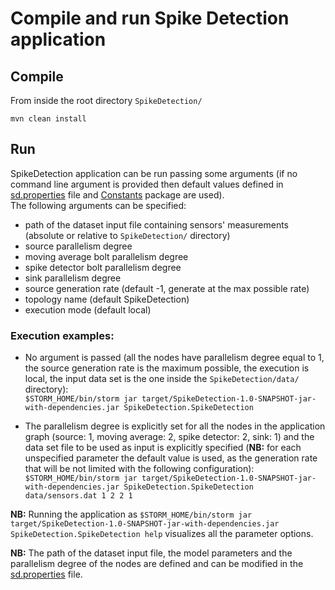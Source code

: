 # Compile and run Spike Detection application

## Compile
From inside the root directory `SpikeDetection/`

`mvn clean install`

## Run
SpikeDetection application can be run passing some arguments (if no command line argument is provided then default values defined in [sd.properties](https://github.com/alefais/storm-applications/blob/master/SpikeDetection/src/main/resources/spikedetection/sd.properties) file and [Constants](https://github.com/alefais/storm-applications/tree/master/SpikeDetection/src/main/java/Constants) package are used). <br> The following arguments can be specified:<ul><li>path of the dataset input file containing sensors' measurements (absolute or relative to `SpikeDetection/` directory)</li><li>source parallelism degree</li><li>moving average bolt parallelism degree</li><li>spike detector bolt parallelism degree</li><li>sink parallelism degree</li><li>source generation rate (default -1, generate at the max possible rate)</li><li>topology name (default SpikeDetection)</li><li>execution mode (default local)</li></ul>

### Execution examples:
* No argument is passed (all the nodes have parallelism degree equal to 1, the source generation rate is the maximum possible, the execution is local, the input data set is the one inside the `SpikeDetection/data/` directory): <br> `$STORM_HOME/bin/storm jar target/SpikeDetection-1.0-SNAPSHOT-jar-with-dependencies.jar SpikeDetection.SpikeDetection`

* The parallelism degree is explicitly set for all the nodes in the application graph (source: 1, moving average: 2, spike detector: 2, sink: 1) and the data set file to be used as input is explicitly specified (<b>NB:</b> for each unspecified parameter the default value is used, as the generation rate that will be not limited with the following configuration): <br> `$STORM_HOME/bin/storm jar target/SpikeDetection-1.0-SNAPSHOT-jar-with-dependencies.jar SpikeDetection.SpikeDetection data/sensors.dat 1 2 2 1`

<b>NB:</b> Running the application as `$STORM_HOME/bin/storm jar target/SpikeDetection-1.0-SNAPSHOT-jar-with-dependencies.jar SpikeDetection.SpikeDetection help` visualizes all the parameter options.

<b>NB:</b> The path of the dataset input file, the model parameters and the parallelism degree of the nodes are defined and can be modified in the [sd.properties](https://github.com/alefais/storm-applications/blob/master/SpikeDetection/src/main/resources/spikedetection/sd.properties) file.